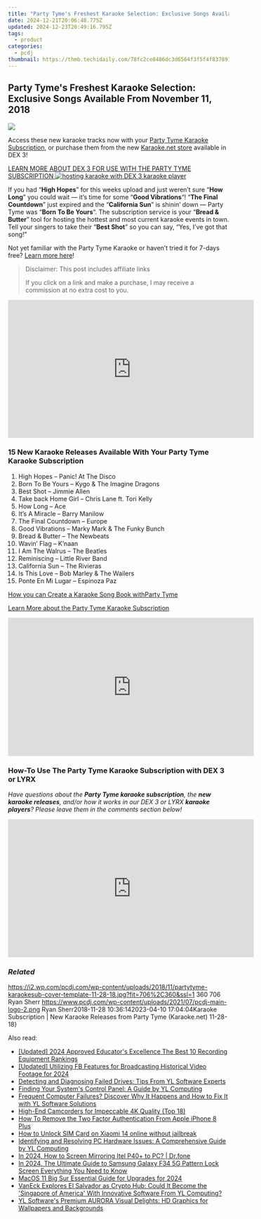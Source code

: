 ```yaml
---
title: "Party Tyme's Freshest Karaoke Selection: Exclusive Songs Available From November 11, 2018"
date: 2024-12-21T20:06:48.775Z
updated: 2024-12-23T20:49:16.795Z
tags:
  - product
categories:
  - pcdj
thumbnail: https://thmb.techidaily.com/78fc2ce8486dc3d6564f3f5f4f837891a8fa189d01a8b699d519ecb10291bd82.jpg
---
```


## Party Tyme's Freshest Karaoke Selection: Exclusive Songs Available From November 11, 2018

[![](https://i2.wp.com/pcdj.com/wp-content/uploads/2018/11/partytyme-karaokesub-cover-template-11-28-18.jpg?resize=706%2C321&ssl=1)](https://i2.wp.com/pcdj.com/wp-content/uploads/2018/11/partytyme-karaokesub-cover-template-11-28-18.jpg?fit=706%2C360&ssl=1 "partytyme-karaokesub-cover-template-11-28-18")

Access these new karaoke tracks now with your [Party Tyme Karaoke Subscription](https://tools.techidaily.com/pcdj/products/), or purchase them from the new [Karaoke.net store](https://tools.techidaily.com/pcdj/products/) available in DEX 3!

[LEARN MORE ABOUT DEX 3 FOR USE WITH THE PARTY TYME SUBSCRIPTION ![hosting karaoke with DEX 3 karaoke player](https://i1.wp.com/pcdj.com/wp-content/uploads/2018/09/39468303_10216930645358912_3554899050274750464_o.jpg?fit=300%2C225&ssl=1 "hosting karaoke with DEX 3 karaoke player")](https://tools.techidaily.com/pcdj/products/)

If you had “**High Hopes**” for this weeks upload and just weren’t sure “**How Long**” you could wait — it’s time for some “**Good Vibrations**“! “**The Final Countdown**” just expired and the “**California Sun**” is shinin’ down — Party Tyme was “**Born To Be Yours**“. The subscription service is your “**Bread & Butter**” tool for hosting the hottest and most current karaoke events in town. Tell your singers to take their “**Best Shot**” so you can say, “Yes, I’ve got that song!”

Not yet familiar with the Party Tyme Karaoke or haven’t tried it for 7-days free? [Learn more here](https://tools.techidaily.com/pcdj/products/)!

>  Disclaimer: This post includes affiliate links
>
>  If you click on a link and make a purchase, I may receive a commission at no extra cost to you.
>

<!-- affiliate ads begin -->
<iframe width="560" height="315" src="https://www.youtube.com/embed/slm2NjVPNtk?si=9ow6g1ucmf0TnT4T" title="YouTube video player" frameborder="0" allow="accelerometer; autoplay; clipboard-write; encrypted-media; gyroscope; picture-in-picture; web-share" referrerpolicy="strict-origin-when-cross-origin" allowfullscreen></iframe>
<!-- affiliate ads end -->

### 15 New Karaoke Releases Available With Your Party Tyme Karaoke Subscription

1. High Hopes – Panic! At The Disco
2. Born To Be Yours – Kygo & The Imagine Dragons
3. Best Shot – Jimmie Allen
4. Take back Home Girl – Chris Lane ft. Tori Kelly
5. How Long – Ace
6. It’s A Miracle – Barry Manilow
7. The Final Countdown – Europe
8. Good Vibrations – Marky Mark & The Funky Bunch
9. Bread & Butter – The Newbeats
10. Wavin’ Flag – K’naan
11. I Am The Walrus – The Beatles
12. Reminiscing – Little River Band
13. California Sun – The Rivieras
14. Is This Love – Bob Marley & The Wailers
15. Ponte En Mi Lugar – Espinoza Paz

[How you can Create a Karaoke Song Book with](https://tools.techidaily.com/pcdj/products/)[Party Tyme](https://tools.techidaily.com/pcdj/products/)

[Learn More about the Party Tyme Karaoke Subscription](https://tools.techidaily.com/pcdj/products/)

<!-- affiliate ads begin -->
<iframe width="560" height="315" src="https://www.youtube.com/embed/mK1lEBRm_1w?si=FSaM0OKO0XBCgjtT" title="YouTube video player" frameborder="0" allow="accelerometer; autoplay; clipboard-write; encrypted-media; gyroscope; picture-in-picture; web-share" referrerpolicy="strict-origin-when-cross-origin" allowfullscreen></iframe>
<!-- affiliate ads end -->

### How-To Use The Party Tyme Karaoke Subscription with DEX 3 or LYRX

_Have questions about the **Party Tyme karaoke subscription**, the **new karaoke releases**, and/or how it works in our DEX 3 or LYRX **karaoke players**?_ 
_Please leave them in the comments section below!_

<!-- affiliate ads begin -->
<iframe width="560" height="315" src="https://www.youtube.com/embed/hZsnjxeSh1U?si=hZIfzQPDNX5KtOCg" title="YouTube video player" frameborder="0" allow="accelerometer; autoplay; clipboard-write; encrypted-media; gyroscope; picture-in-picture; web-share" referrerpolicy="strict-origin-when-cross-origin" allowfullscreen></iframe>
<!-- affiliate ads end -->

### _Related_

https://i2.wp.com/pcdj.com/wp-content/uploads/2018/11/partytyme-karaokesub-cover-template-11-28-18.jpg?fit=706%2C360&ssl=1 360 706 Ryan Sherr https://www.pcdj.com/wp-content/uploads/2021/07/pcdj-main-logo-2.png Ryan Sherr2018-11-28 10:36:142023-04-10 17:04:04Karaoke Subscription | New Karaoke Releases from Party Tyme (Karaoke.net) 11-28-18}

<ins class="adsbygoogle"
     style="display:block"
     data-ad-format="autorelaxed"
     data-ad-client="ca-pub-7571918770474297"
     data-ad-slot="1223367746"></ins>

<ins class="adsbygoogle"
     style="display:block"
     data-ad-client="ca-pub-7571918770474297"
     data-ad-slot="8358498916"
     data-ad-format="auto"
     data-full-width-responsive="true"></ins>

<span class="atpl-alsoreadstyle">Also read:</span>
<div><ul>
<li><a href="https://video-capture.techidaily.com/updated-2024-approved-educators-excellence-the-best-10-recording-equipment-rankings/"><u>[Updated] 2024 Approved Educator's Excellence The Best 10 Recording Equipment Rankings</u></a></li>
<li><a href="https://facebook-video-content.techidaily.com/updated-utilizing-fb-features-for-broadcasting-historical-video-footage-for-2024/"><u>[Updated] Utilizing FB Features for Broadcasting Historical Video Footage for 2024</u></a></li>
<li><a href="https://win-hot.techidaily.com/detecting-and-diagnosing-failed-drives-tips-from-yl-software-experts/"><u>Detecting and Diagnosing Failed Drives: Tips From YL Software Experts</u></a></li>
<li><a href="https://win-hot.techidaily.com/finding-your-systems-control-panel-a-guide-by-yl-computing/"><u>Finding Your System's Control Panel: A Guide by YL Computing</u></a></li>
<li><a href="https://win-hot.techidaily.com/frequent-computer-failures-discover-why-it-happens-and-how-to-fix-it-with-yl-software-solutions/"><u>Frequent Computer Failures? Discover Why It Happens and How to Fix It with YL Software Solutions</u></a></li>
<li><a href="https://fox-http.techidaily.com/high-end-camcorders-for-impeccable-4k-quality-top-18/"><u>High-End Camcorders for Impeccable 4K Quality (Top 18)</u></a></li>
<li><a href="https://apple-account.techidaily.com/how-to-remove-the-two-factor-authentication-from-apple-iphone-8-plus-by-drfone-ios/"><u>How To Remove the Two Factor Authentication From Apple iPhone 8 Plus</u></a></li>
<li><a href="https://sim-unlock.techidaily.com/how-to-unlock-sim-card-on-xiaomi-14-online-without-jailbreak-by-drfone-android/"><u>How to Unlock SIM Card on Xiaomi 14 online without jailbreak</u></a></li>
<li><a href="https://win-hot.techidaily.com/identifying-and-resolving-pc-hardware-issues-a-comprehensive-guide-by-yl-computing/"><u>Identifying and Resolving PC Hardware Issues: A Comprehensive Guide by YL Computing</u></a></li>
<li><a href="https://screen-mirror.techidaily.com/in-2024-how-to-screen-mirroring-itel-p40plus-to-pc-drfone-by-drfone-android/"><u>In 2024, How to Screen Mirroring Itel P40+ to PC? | Dr.fone</u></a></li>
<li><a href="https://android-unlock.techidaily.com/in-2024-the-ultimate-guide-to-samsung-galaxy-f34-5g-pattern-lock-screen-everything-you-need-to-know-by-drfone-android/"><u>In 2024, The Ultimate Guide to Samsung Galaxy F34 5G Pattern Lock Screen Everything You Need to Know</u></a></li>
<li><a href="https://article-posts.techidaily.com/macos-11-big-sur-essential-guide-for-upgrades-for-2024/"><u>MacOS 11 Big Sur Essential Guide for Upgrades for 2024</u></a></li>
<li><a href="https://win-hot.techidaily.com/vaneck-explores-el-salvador-as-crypto-hub-could-it-become-the-singapore-of-america-with-innovative-software-from-yl-computing/"><u>VanEck Explores El Salvador as Crypto Hub: Could It Become the 'Singapore of America' With Innovative Software From YL Computing?</u></a></li>
<li><a href="https://win-hot.techidaily.com/yl-softwares-premium-aurora-visual-delights-hd-graphics-for-wallpapers-and-backgrounds/"><u>YL Software's Premium AURORA Visual Delights: HD Graphics for Wallpapers and Backgrounds</u></a></li>
</ul></div>

